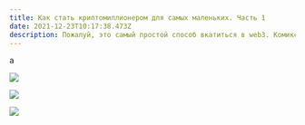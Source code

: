 ```yaml
---
title: Как стать криптомиллионером для самых маленьких. Часть 1
date: 2021-12-23T10:17:38.473Z
description: Пожалуй, это самый простой способ вкатиться в web3. Комикс.
---
```

а

![](/assets/crypto-1.001.jpeg)

![](/assets/crypto-2.001.jpeg)

![](/assets/crypto-3.001.jpeg)